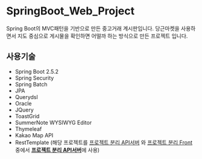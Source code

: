 # SpringBoot_Web_Project
Spring Boot의 MVC패턴을 기반으로 만든 중고거래 계시판입니다. 당근마켓을 사용하면서 지도 중심으로 게시물을 확인하면 어떨까 하는 방식으로 만든 프로젝트 입니다.

## 사용기술
- Spring Boot 2.5.2
- Spring Security
- Spring Batch
- JPA
- Querydsl
- Oracle
- JQuery
- ToastGrid
- SummerNote WYSIWYG Editor
- Thymeleaf
- Kakao Map API
- RestTemplate (해당 프로젝트를 [프로젝트 분리 API서버](https://github.com/minsu9605/SpringBoot_webProject_Backend) 와 [프로젝트 분리 Front](https://github.com/minsu9605/SpringBoot_webProject_Frontend) 중에서 [**프로젝트 분리 API서버**](https://github.com/minsu9605/SpringBoot_webProject_Backend)에  사용)

